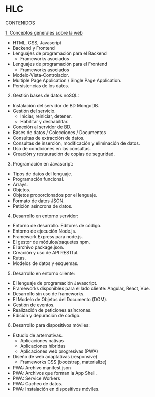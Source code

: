 # HLC
CONTENIDOS

[1. Conceptos generales sobre la web](https://github.com/Diegocd/HLC/blob/master/1.%20Conceptos%20generales%20sobre%20la%20web)

- HTML, CSS, Javascript
- Backend y Frontend
- Lenguajes de programación para el Backend
  * Frameworks asociados
- Lenguajes de programación para el Frontend
  * Frameworks asociados
- Modelo-Vista-Controlador.
- Multiple Page Application / Single Page Application.
- Persistencias de los datos.

2. Gestión bases de datos noSQL:

- Instalación del servidor de BD MongoDB.
- Gestión del servicio.
  * Iniciar, reiniciar, detener.
  * Habilitar y deshabilitar.
- Conexión al servidor de BD.
- Bases de datos / Colecciones / Documentos
- Consultas de extracción de datos.
- Consultas de inserción, modificación y eliminación de datos.
- Uso de condiciones en las consultas.
- Creación y restauración de copias de seguridad.

3. Programación en Javascript:

- Tipos de datos del lenguaje.
- Programación funcional.
- Arrays.
- Objetos.
- Objetos proporcionados por el lenguaje.
- Formato de datos JSON.
- Petición asíncrona de datos.

4. Desarrollo en entorno servidor:

- Entorno de desarrollo. Editores de código.
- Entorno de ejecución Node.js.
- Framework Express para node.js.
- El gestor de módulos/paquetes npm.
- El archivo package.json.
- Creación y uso de API RESTful.
- Rutas.
- Modelos de datos y esquemas.

5. Desarrollo en entorno cliente:

- El lenguaje de programación Javascript.
- Frameworks disponibles para el lado cliente: Angular, React, Vue.
- Desarrollo sin uso de frameworks.
- El Modelo de Objetos del Documento (DOM).
- Gestión de eventos.
- Realización de peticiones asíncronas.
- Edición y depuración de código.

6. Desarrollo para dispositivos móviles:

- Estudio de arternativas.
  * Aplicaciones nativas
  * Aplicaciones híbridas
  * Aplicaciones web progresivas (PWA)
- Diseño de web adaptativas (responsive)
  * Frameworks CSS (bootstrap, materialize)
- PWA: Archivo manifest.json
- PWA: Archivos que forman la App Shell.
- PWA: Service Workers
- PWA: Cacheo de datos.
- PWA: Instalación en dispositivos móviles.
